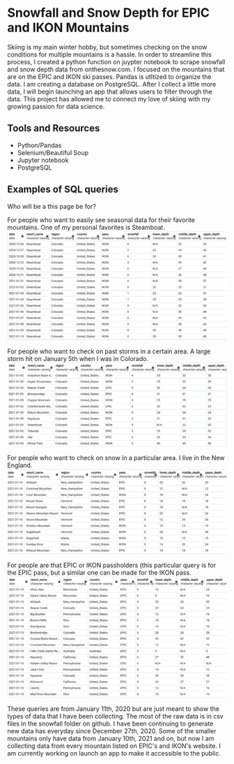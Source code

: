 # Snowfall and Snow Depth for EPIC and IKON Mountains
Skiing is my main winter hobby, but sometimes checking on the snow conditions for multiple mountains is a hassle. In order to streamline this process, I created a python function on juypter notebook to scrape snowfall and snow depth data from onthesnow.com. I focused on the mountains that are on the EPIC and IKON ski passes. Pandas is utltized to organize the data. I am creating a database on PostgreSQL. After I collect a little more data, I will begin launching an app that allows users to filter through the data. This project has allowed me to connect my love of skiing with my growing passion for data science.

## Tools and Resources
* Python/Pandas
* Selenium/Beautiful Soup
* Jupyter notebook
* PostgreSQL

## Examples of SQL queries
Who will be a this page be for?

For people who want to easily see seasonal data for their favorite mountains. One of my personal favorites is Steamboat.
![ScreenShot](/Screenshots/Steamboat.png)


For people who want to check on past storms in a certain area. A large storm hit on January 5th when I was in Colorado.
![ScreenShot](/Screenshots/storm.png)


For people who want to check on snow in a particular area. I live in the New England.
![ScreenShot](/Screenshots/Northeast.png)


For people are that EPIC or IKON passholders (this particular query is for the EPIC pass, but a similar one can be made for the IKON pass.
![ScreenShot](/Screenshots/epic.png)

These queries are from January 11th, 2020 but are just meant to show the types of data that I have been collecting. The most of the raw  data is in csv files in the snowfall folder on github. I have been continuing to generate new data has everyday since December 27th, 2020. Some of the smaller mountains only have data from January 10th, 2021 and on, but now I am collecting data from every mountain listed on EPIC's and IKON's website. I am currently working on launch an app to make it accessible to the public. 
